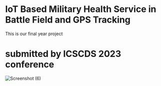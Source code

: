 # IoT Based Military Health Service in Battle Field and GPS Tracking

This is our final year project
# submitted by ICSCDS 2023 conference
![Screenshot (6)](https://github.com/pstamil/military-service/assets/109160303/37f12618-6dd9-4791-8895-07e48ec5ffc2)
